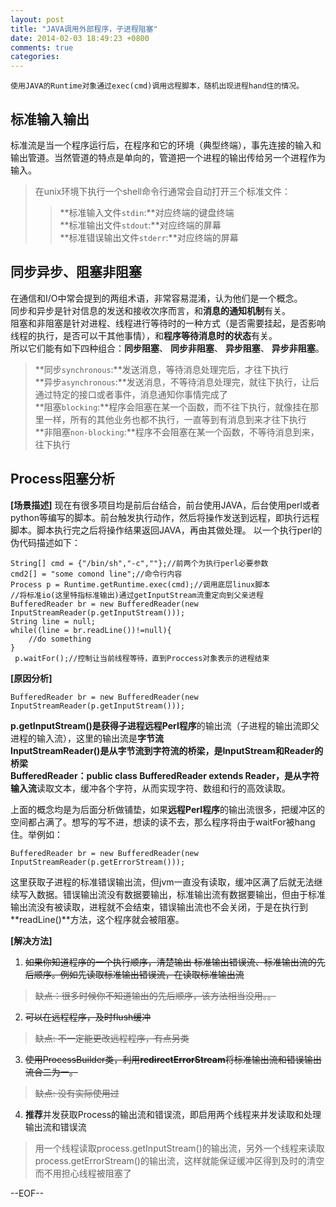 ```yaml
---
layout: post
title: "JAVA调用外部程序，子进程阻塞"
date: 2014-02-03 18:49:23 +0800
comments: true
categories: 
---
```

    使用JAVA的Runtime对象通过exec(cmd)调用远程脚本，随机出现进程hand住的情况。

标准输入输出
--------------
标准流是当一个程序运行后，在程序和它的环境（典型终端），事先连接的输入和输出管道。当然管道的特点是单向的，管道把一个进程的输出传给另一个进程作为输入。  
> 在unix环境下执行一个shell命令行通常会自动打开三个标准文件：  
>> **标准输入文件```stdin```:**对应终端的键盘终端     
>> **标准输出文件```stdout```:**对应终端的屏幕     
>> **标准错误输出文件```stderr```:**对应终端的屏幕    

同步异步、阻塞非阻塞
--------------
在通信和I/O中常会提到的两组术语，非常容易混淆，认为他们是一个概念。  
同步和异步是针对信息的发送和接收次序而言，和**消息的通知机制**有关。  
阻塞和非阻塞是针对进程、线程进行等待时的一种方式（是否需要挂起，是否影响线程的执行，是否可以干其他事情），和**程序等待消息时的状态**有关。  
所以它们能有如下四种组合：**同步阻塞**、 **同步非阻塞**、 **异步阻塞**、 **异步非阻塞**。  
> **同步```synchronous```:**发送消息，等待消息处理完后，才往下执行       
> **异步```asynchronous```:**发送消息，不等待消息处理完，就往下执行，让后通过特定的接口或者事件，消息通知你事情完成了  
> **阻塞```blocking```:**程序会阻塞在某一个函数，而不往下执行，就像挂在那里一样，所有的其他业务也都不执行，一直等到有消息到来才往下执行    
> **非阻塞```non-blocking```:**程序不会阻塞在某一个函数，不等待消息到来，往下执行

Process阻塞分析
--------------
**[场景描述]**  现在有很多项目均是前后台结合，前台使用JAVA，后台使用perl或者python等编写的脚本。前台触发执行动作，然后将操作发送到远程，即执行远程脚本。脚本执行完之后将操作结果返回JAVA，再由其做处理。
以一个执行perl的伪代码描述如下：
    
    String[] cmd = {"/bin/sh","-c",""};//前两个为执行perl必要参数
    cmd2[] = "some comond line";//命令行内容
    Process p = Runtime.getRuntime.exec(cmd);//调用底层linux脚本
    //将标准io(这里特指标准输出)通过getInputStream流重定向到父亲进程
    BufferedReader br = new BufferedReader(new InputStreamReader(p.getInputStream()));
    String line = null;
    while((line = br.readLine())!=null){
        //do something
    }
     p.waitFor();//控制让当前线程等待，直到Proccess对象表示的进程结束

**[原因分析]**  

    BufferedReader br = new BufferedReader(new InputStreamReader(p.getInputStream()));

**p.getInputStream()**是获得子进程**远程Perl程序**的输出流（子进程的输出流即父进程的输入流），这里的输出流是**字节流**  
**InputStreamReader()**是从字节流到字符流的桥梁，是InputStream和Reader的桥梁    
**BufferedReader**：public class BufferedReader extends Reader，是从**字符输入流**读取文本，缓冲各个字符，从而实现字符、数组和行的高效读取。    

上面的概念均是为后面分析做铺垫，如果**远程Perl程序**的输出流很多，把缓冲区的空间都占满了。想写的写不进，想读的读不去，那么程序将由于waitFor被hang住。举例如：
    
    BufferedReader br = new BufferedReader(new InputStreamReader(p.getErrorStream())); 
这里获取子进程的标准错误输出流，但jvm一直没有读取，缓冲区满了后就无法继续写入数据。错误输出流没有数据要输出，标准输出流有数据要输出，但由于标准输出流没有被读取，进程就不会结束，错误输出流也不会关闭，于是在执行到**readLine()**方法，这个程序就会被阻塞。

**[解决方法]**  

1. <s>如果你知道程序的一个执行顺序，清楚输出 标准输出错误流、标准输出流的先后顺序。例如先读取标准输出错误流，在读取标准输出流     
>  缺点：很多时候你不知道输出的先后顺序，该方法相当没用。。</s>  
2. <s>可以在远程程序，及时flush缓冲        
>  缺点: 不一定能更改远程程序，有点另类</s>  
3. <s>使用ProcessBuilder类，利用**redirectErrorStream**将标准输出流和错误输出流合二为一。      
>  缺点: 没有实际使用过</s>  
4. **推荐**并发获取Process的输出流和错误流，即启用两个线程来并发读取和处理输出流和错误流      
>  用一个线程读取process.getInputStream()的输出流，另外一个线程来读取process.getErrorStream()的输出流，这样就能保证缓冲区得到及时的清空而不用担心线程被阻塞了

--EOF--


    


